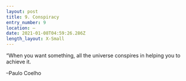 ```yaml
---
layout: post
title: 9. Conspiracy
entry_number: 9
location: —
date: 2021-01-08T04:59:26.286Z
length_layout: X-Small
---
```

“When you want something, all the universe conspires in helping you to achieve it.


–Paulo Coelho